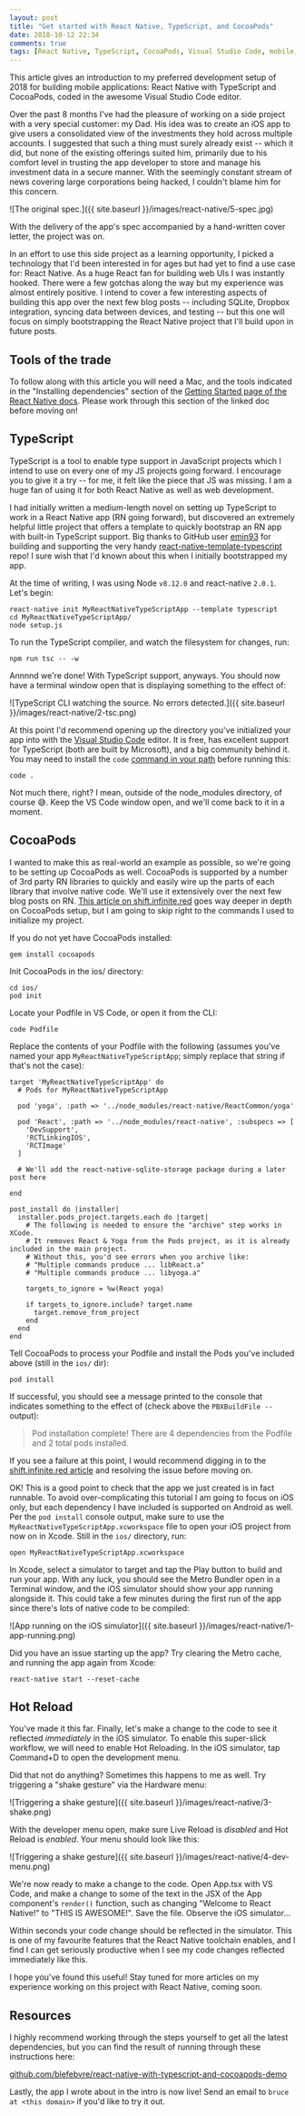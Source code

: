 ```yaml
---
layout: post
title: "Get started with React Native, TypeScript, and CocoaPods"
date: 2018-10-12 22:34
comments: true
tags: [React Native, TypeScript, CocoaPods, Visual Studio Code, mobile, apps]
---
```

This article gives an introduction to my preferred development setup of 2018 for building mobile applications: React Native with TypeScript and CocoaPods, coded in the awesome Visual Studio Code editor.

Over the past 8 months I've had the pleasure of working on a side project with a very special customer: my Dad. His idea was to create an iOS app to give users a consolidated view of the investments they hold across multiple accounts. I suggested that such a thing must surely already exist -- which it did, but none of the existing offerings suited him, primarily due to his comfort level in trusting the app developer to store and manage his investment data in a secure manner. With the seemingly constant stream of news covering large corporations being hacked, I couldn't blame him for this concern. 

![The original spec.]({{ site.baseurl }}/images/react-native/5-spec.jpg)

With the delivery of the app's spec accompanied by a hand-written cover letter, the project was on.

<!-- more -->

<!-- 
The solution we came up with was one where the data would be stored locally on-device, which we found to have a number of benefits:

- There would be no server for us to manage, patch, keep online, and serve as a single point of failure for the app
- There would be no server-side code to develop, debug, load test, and monitor
- The app would work offline out-of-the-box, since this would be the primary use case
- If our users' wished to sync their data with another device, the app could be integrated with a service like Dropbox (a pattern we'd seen work well in other apps, such as [1Password](https://1password.com/))
-->

<!--
We were sold on the approach, and I began looking into options for storing relational data device-side with minimal overhead. SQLite quickly became the natural choice: it's fast, rock solid, and has been battle tested for years across a huge array of platforms and devices. 
-->

In an effort to use this side project as a learning opportunity, I picked a technology that I'd been interested in for ages but had yet to find a use case for: React Native. As a huge React fan for building web UIs I was instantly hooked. There were a few gotchas along the way but my experience was almost entirely positive. I intend to cover a few interesting aspects of building this app over the next few blog posts -- including SQLite, Dropbox integration, syncing data between devices, and testing -- but this one will focus on simply bootstrapping the React Native project that I'll build upon in future posts. 


## Tools of the trade

To follow along with this article you will need a Mac, and the tools indicated in the "Installing dependencies" section of the [Getting Started page of the React Native docs](https://facebook.github.io/react-native/docs/getting-started.html#installing-dependencies). Please work through this section of the linked doc before moving on!


## TypeScript

TypeScript is a tool to enable type support in JavaScript projects which I intend to use on every one of my JS projects going forward. I encourage you to give it a try -- for me, it felt like the piece that JS was missing. I am a huge fan of using it for both React Native as well as web development.

I had initially written a medium-length novel on setting up TypeScript to work in a React Native app (RN going forward), but discovered an extremely helpful little project that offers a template to quickly bootstrap an RN app with built-in TypeScript support. Big thanks to GitHub user [emin93](https://github.com/emin93) for building and supporting the very handy [react-native-template-typescript](https://github.com/emin93/react-native-template-typescript) repo! I sure wish that I'd known about this when I initially bootstrapped my app.

At the time of writing, I was using Node `v8.12.0` and react-native `2.0.1`. Let's begin:

    react-native init MyReactNativeTypeScriptApp --template typescript
    cd MyReactNativeTypeScriptApp/
    node setup.js

To run the TypeScript compiler, and watch the filesystem for changes, run:

    npm run tsc -- -w

Annnnd we're done! With TypeScript support, anyways. You should now have a terminal window open that is displaying something to the effect of:

![TypeScript CLI watching the source. No errors detected.]({{ site.baseurl }}/images/react-native/2-tsc.png)

At this point I'd recommend opening up the directory you've initialized your app into with the [Visual Studio Code]() editor. It is free, has excellent support for TypeScript (both are built by Microsoft), and a big community behind it. You may need to install the `code` [command in your path](https://code.visualstudio.com/docs/setup/mac#_launching-from-the-command-line) before running this:

    code .

Not much there, right? I mean, outside of the node_modules directory, of course 😅. Keep the VS Code window open, and we'll come back to it in a moment.


## CocoaPods

I wanted to make this as real-world an example as possible, so we're going to be setting up CocoaPods as well. CocoaPods is supported by a number of 3rd party RN libraries to quickly and easily wire up the parts of each library that involve native code. We'll use it extensively over the next few blog posts on RN. [This article on shift.infinite.red](https://shift.infinite.red/beginner-s-guide-to-using-cocoapods-with-react-native-46cb4d372995) goes way deeper in depth on CocoaPods setup, but I am going to skip right to the commands I used to initialize my project.

If you do not yet have CocoaPods installed:

    gem install cocoapods

Init CocoaPods in the ios/ directory:

    cd ios/
    pod init

Locate your Podfile in VS Code, or open it from the CLI:

    code Podfile

Replace the contents of your Podfile with the following (assumes you've named your app `MyReactNativeTypeScriptApp`; simply replace that string if that's not the case):

```
target 'MyReactNativeTypeScriptApp' do
  # Pods for MyReactNativeTypeScriptApp

  pod 'yoga', :path => '../node_modules/react-native/ReactCommon/yoga'

  pod 'React', :path => '../node_modules/react-native', :subspecs => [
    'DevSupport',
    'RCTLinkingIOS',
    'RCTImage'
  ]
  
  # We'll add the react-native-sqlite-storage package during a later post here

end

post_install do |installer|
  installer.pods_project.targets.each do |target|
    # The following is needed to ensure the "archive" step works in XCode.
    # It removes React & Yoga from the Pods project, as it is already included in the main project.
    # Without this, you'd see errors when you archive like:
    # "Multiple commands produce ... libReact.a"
    # "Multiple commands produce ... libyoga.a"

    targets_to_ignore = %w(React yoga)
    
    if targets_to_ignore.include? target.name
      target.remove_from_project
    end
  end
end

```

Tell CocoaPods to process your Podfile and install the Pods you've included above (still in the `ios/` dir):

    pod install

If successful, you should see a message printed to the console that indicates something to the effect of (check above the `PBXBuildFile --` output):

> Pod installation complete! There are 4 dependencies from the Podfile and 2 total pods installed.

If you see a failure at this point, I would recommend digging in to the [shift.infinite.red article](https://shift.infinite.red/beginner-s-guide-to-using-cocoapods-with-react-native-46cb4d372995) and resolving the issue before moving on.

<!-- 

At the time of writing, [facebook/react-native/issues/21310](https://github.com/facebook/react-native/issues/21310) was open which meant that I had to add `@babel/runtime` via npm to enable the RN Metro bundler to correctly create an app bundle:

    npm install --save-dev @babel/runtime

-->

OK! This is a good point to check that the app we just created is in fact runnable. To avoid over-complicating this tutorial I am going to focus on iOS only, but each dependency I have included is supported on Android as well. Per the `pod install` console output, make sure to use the `MyReactNativeTypeScriptApp.xcworkspace` file to open your iOS project from now on in Xcode. Still in the `ios/` directory, run:

    open MyReactNativeTypeScriptApp.xcworkspace

In Xcode, select a simulator to target and tap the Play button to build and run your app. With any luck, you should see the Metro Bundler open in a Terminal window, and the iOS simulator should show your app running alongside it. This could take a few minutes during the first run of the app since there's lots of native code to be compiled:

![App running on the iOS simulator]({{ site.baseurl }}/images/react-native/1-app-running.png)

Did you have an issue starting up the app? Try clearing the Metro cache, and running the app again from Xcode:

    react-native start --reset-cache


## Hot Reload

You've made it this far. Finally, let's make a change to the code to see it reflected _immediately_ in the iOS simulator. To enable this super-slick workflow, we will need to enable Hot Reloading. In the iOS simulator, tap Command+D to open the development menu.

Did that not do anything? Sometimes this happens to me as well. Try triggering a "shake gesture" via the Hardware menu:

![Triggering a shake gesture]({{ site.baseurl }}/images/react-native/3-shake.png)

With the developer menu open, make sure Live Reload is _disabled_ and Hot Reload is _enabled_. Your menu should look like this:

![Triggering a shake gesture]({{ site.baseurl }}/images/react-native/4-dev-menu.png)

We're now ready to make a change to the code. Open App.tsx with VS Code, and make a change to some of the text in the JSX of the App component's `render()` function, such as changing "Welcome to React Native!" to "THIS IS AWESOME!". Save the file. Observe the iOS simulator...

Within seconds your code change should be reflected in the simulator. This is one of my favourite features that the React Native toolchain enables, and I find I can get seriously productive when I see my code changes reflected immediately like this. 

I hope you've found this useful! Stay tuned for more articles on my experience working on this project with React Native, coming soon.


## Resources

I highly recommend working through the steps yourself to get all the latest dependencies, but you can find the result of running through these instructions here:

[github.com/blefebvre/react-native-with-typescript-and-cocoapods-demo](https://github.com/blefebvre/react-native-with-typescript-and-cocoapods-demo)

Lastly, the app I wrote about in the intro is now live! Send an email to `bruce at <this domain>` if you'd like to try it out.
